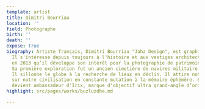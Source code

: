 ```yaml
---
template: artist
title: Dimitri Bourriau
location: ''
field: Photographe
birth: ''
death: ''
expose: true
biography: Artiste français, Dimitri Bourriau "Jahz Design", est graphiste de formation.
  Il s'intéresse depuis toujours à l'histoire et aux vestiges architecturaux. C’est
  en 2013 qu’il développe son intérêt pour la photographie de patrimoine en désuétude.
  Sa première exploration fut un ancien cimetière de navires militaire. Aujourd’hui
  Il sillonne le globe à la recherche de lieux en déclin. Il attire notre attention
  sur notre civilisation en constante mutation à la mémoire éphémère. En 2018, l'artiste
  devient ambassadeur d'Irix, marque d'objectif ultra grand-angle d’origine Suisse.
highlight: src/pages/works/buzluzdha.md

---
```

